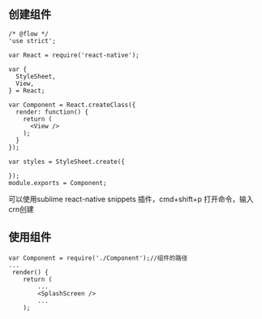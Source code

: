 ## 创建组件

````
/* @flow */
'use strict';

var React = require('react-native');

var {
  StyleSheet,
  View,
} = React;

var Component = React.createClass({
  render: function() {
    return (
      <View />
    );
  }
});

var styles = StyleSheet.create({

});
module.exports = Component;
````

可以使用sublime react-native snippets 插件，cmd+shift+p 打开命令，输入crn创建

## 使用组件

````javascrpit
var Component = require('./Component');//组件的路径
...
 render() {
    return (
    	...
        <SplashScreen />
        ...
    );
````

